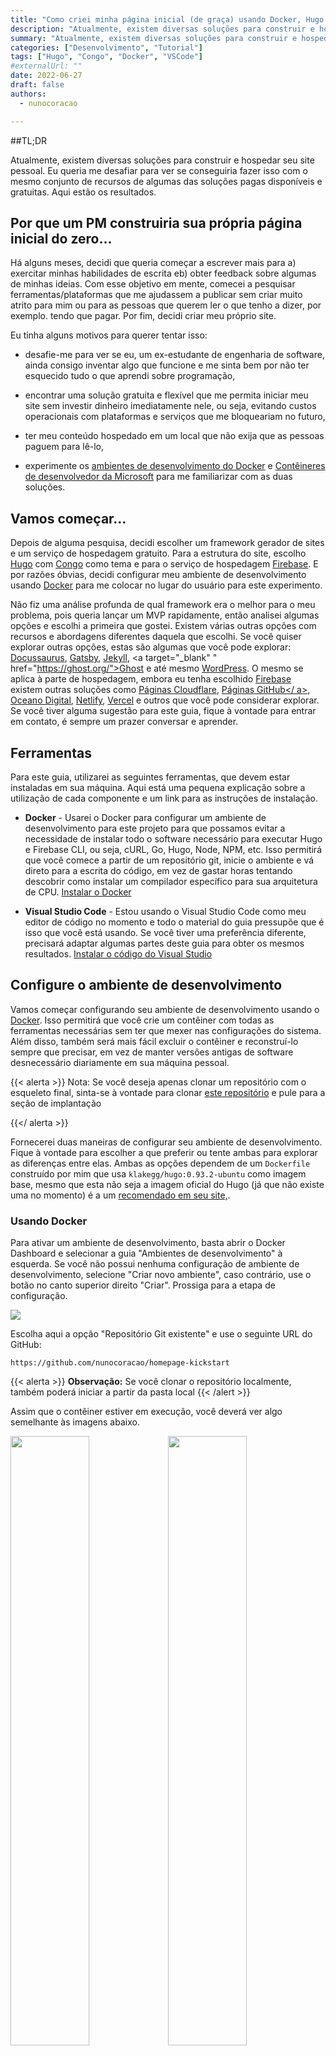 ```yaml
---
title: "Como criei minha página inicial (de graça) usando Docker, Hugo e Firebase"
description: "Atualmente, existem diversas soluções para construir e hospedar seu site pessoal. Queria me desafiar para ver se conseguiria fazer isso com o mesmo conjunto de recursos de algumas das soluções pagas e gratuitas. Aqui estão os resultados. "
summary: "Atualmente, existem diversas soluções para construir e hospedar seu site pessoal. Queria me desafiar para ver se conseguiria fazer isso com o mesmo conjunto de recursos de algumas das soluções pagas e gratuitas. Aqui estão os resultados. "
categories: ["Desenvolvimento", "Tutorial"]
tags: ["Hugo", "Congo", "Docker", "VSCode"]
#externalUrl: ""
date: 2022-06-27
draft: false
authors:
  - nunocoracao

---
```

##TL;DR

Atualmente, existem diversas soluções para construir e hospedar seu site pessoal. Eu queria me desafiar para ver se conseguiria fazer isso com o mesmo conjunto de recursos de algumas das soluções pagas disponíveis e gratuitas. Aqui estão os resultados.

## Por que um PM construiria sua própria página inicial do zero…

Há alguns meses, decidi que queria começar a escrever mais para a) exercitar minhas habilidades de escrita eb) obter feedback sobre algumas de minhas ideias. Com esse objetivo em mente, comecei a pesquisar ferramentas/plataformas que me ajudassem a publicar sem criar muito atrito para mim ou para as pessoas que querem ler o que tenho a dizer, por exemplo. tendo que pagar. Por fim, decidi criar meu próprio site.

Eu tinha alguns motivos para querer tentar isso:

- desafie-me para ver se eu, um ex-estudante de engenharia de software, ainda consigo inventar algo que funcione e me sinta bem por não ter esquecido tudo o que aprendi sobre programação,

- encontrar uma solução gratuita e flexível que me permita iniciar meu site sem investir dinheiro imediatamente nele, ou seja, evitando custos operacionais com plataformas e serviços que me bloqueariam no futuro,

- ter meu conteúdo hospedado em um local que não exija que as pessoas paguem para lê-lo,

- experimente os <a target="_blank" href="https://docs.docker.com/desktop/dev-environments/">ambientes de desenvolvimento do Docker</a> e <a target="_blank" href=" https://github.com/microsoft/vscode-dev-containers">Contêineres de desenvolvedor da Microsoft</a> para me familiarizar com as duas soluções.

## Vamos começar…

Depois de alguma pesquisa, decidi escolher um framework gerador de sites e um serviço de hospedagem gratuito. Para a estrutura do site, escolho <a target="_blank" href="https://gohugo.io">Hugo</a> com <a target="_blank" href="https://github.com/ jpanther/congoand">Congo</a> como tema e para o serviço de hospedagem <a target="_blank" href="https://firebase.google.com">Firebase</a>. E por razões óbvias, decidi configurar meu ambiente de desenvolvimento usando <a target="_blank" href="https://www.docker.com">Docker</a> para me colocar no lugar do usuário para este experimento.

Não fiz uma análise profunda de qual framework era o melhor para o meu problema, pois queria lançar um MVP rapidamente, então analisei algumas opções e escolhi a primeira que gostei. Existem várias outras opções com recursos e abordagens diferentes daquela que escolhi. Se você quiser explorar outras opções, estas são algumas que você pode explorar: <a target="_blank" href="https://docusaurus.io/">Docussaurus</a>, <a target="_blank" href=" https://www.gatsbyjs.com/">Gatsby</a>, <a target="_blank" href="https://jekyllrb.com/">Jekyll</a>, <a target="_blank" " href="https://ghost.org/">Ghost</a> e até mesmo <a target="_blank" href="https://wordpress.com/">WordPress</a>. O mesmo se aplica à parte de hospedagem, embora eu tenha escolhido <a target="_blank" href="https://firebase.google.com/">Firebase</a> existem outras soluções como <a target=" _blank" href="https://pages.cloudflare.com/">Páginas Cloudflare</a>, <a target="_blank" href="https://pages.github.com/">Páginas GitHub</ a>, <a target="_blank" href="https://www.digitalocean.com/">Oceano Digital</a>, <a target="_blank" href="https://www.netlify. com/">Netlify</a>, <a target="_blank" href="https://vercel.com/">Vercel</a> e outros que você pode considerar explorar. Se você tiver alguma sugestão para este guia, fique à vontade para entrar em contato, é sempre um prazer conversar e aprender.


## Ferramentas

Para este guia, utilizarei as seguintes ferramentas, que devem estar instaladas em sua máquina. Aqui está uma pequena explicação sobre a utilização de cada componente e um link para as instruções de instalação.

- **Docker** - Usarei o Docker para configurar um ambiente de desenvolvimento para este projeto para que possamos evitar a necessidade de instalar todo o software necessário para executar Hugo e Firebase CLI, ou seja, cURL, Go, Hugo, Node, NPM, etc. Isso permitirá que você comece a partir de um repositório git, inicie o ambiente e vá direto para a escrita do código, em vez de gastar horas tentando descobrir como instalar um compilador específico para sua arquitetura de CPU. <a target="_blank" href="https://www.docker.com/get-started/">Instalar o Docker</a>

- **Visual Studio Code** - Estou usando o Visual Studio Code como meu editor de código no momento e todo o material do guia pressupõe que é isso que você está usando. Se você tiver uma preferência diferente, precisará adaptar algumas partes deste guia para obter os mesmos resultados. <a target=”_blank” href="https://code.visualstudio.com/">Instalar o código do Visual Studio</a>

## Configure o ambiente de desenvolvimento

Vamos começar configurando seu ambiente de desenvolvimento usando o <a target="_blank" href="https://www.docker.com">Docker</a>. Isso permitirá que você crie um contêiner com todas as ferramentas necessárias sem ter que mexer nas configurações do sistema. Além disso, também será mais fácil excluir o contêiner e reconstruí-lo sempre que precisar, em vez de manter versões antigas de software desnecessário diariamente em sua máquina pessoal.

{{< alerta >}}
Nota: Se você deseja apenas clonar um repositório com o esqueleto final, sinta-se à vontade para clonar <a target="_blank" href="https://github.com/nunocoracao/homepage-hugo-congo">este repositório</a > e pule para a seção de implantação


{{</ alerta >}}

Fornecerei duas maneiras de configurar seu ambiente de desenvolvimento. Fique à vontade para escolher a que preferir ou tente ambas para explorar as diferenças entre elas. Ambas as opções dependem de um `Dockerfile` construído por mim que usa `klakegg/hugo:0.93.2-ubuntu` como imagem base, mesmo que esta não seja a imagem oficial do Hugo (já que não existe uma no momento) é a um <a target="_blank" href="https://gohugo.io/getting-started/installing/#docker">recomendado em seu site,</a>.

### Usando Docker

Para ativar um ambiente de desenvolvimento, basta abrir o Docker Dashboard e selecionar a guia "Ambientes de desenvolvimento" à esquerda. Se você não possui nenhuma configuração de ambiente de desenvolvimento, selecione "Criar novo ambiente", caso contrário, use o botão no canto superior direito "Criar". Prossiga para a etapa de configuração.

<img src="devenvs/step2.png"/>


Escolha aqui a opção "Repositório Git existente" e use o seguinte URL do GitHub:

```
https://github.com/nunocoracao/homepage-kickstart
```

{{< alerta >}}
**Observação:** Se você clonar o repositório localmente, também poderá iniciar a partir da pasta local
{{< /alert >}}

Assim que o contêiner estiver em execução, você deverá ver algo semelhante às imagens abaixo.

<img style="float: left" width="50%" src="devenvs/step4.png"/>
<img style="float: left" width="50%" src="devenvs/step5.png"/>

Em ambas as situações, você poderá ver e clicar no botão “Abrir no VSCode” que abrirá o editor e permitirá que você comece a trabalhar. A partir daí, abra um terminal e prossiga para [criar o esqueleto do site](#create-site-skeleton)

### Usando código do Visual Studio

Comece clonando o repositório GitHub com as configurações do ambiente de desenvolvimento.

```
clone do git https://github.com/nunocoracao/homepage-kickstart
```

Este método requer a instalação de uma extensão VSCode extra para ativar os contêineres. Pesquise **Remote - Containers** e instale a extensão para continuar este guia.

Após instalar a extensão com sucesso, abra sua pasta de origem no VSCode e abra o painel de extensão “Remote - Containers” à esquerda. Selecione "Abrir pasta no contêiner" para criar um contêiner com o ambiente de desenvolvimento.

<img src="setup/extension.png"/>

Aguarde alguns minutos enquanto a imagem é construída. Docker está criando uma imagem com todos os softwares necessários para o desenvolvimento do site. Isso só acontecerá na primeira vez que você girar o ambiente.

<img src="setup/imagebuild.png"/>


Assim que a imagem for construída, o VSCode girará o contêiner e colocará seu ambiente de trabalho dentro dele (informações disponíveis no canto inferior esquerdo da janela). Agora você tem um ambiente de desenvolvimento com Go, Hugo, Firebase CLI e todas as ferramentas necessárias para este guia. Basta abrir um novo terminal e você estará pronto para começar a criar seu site.

<img src="setup/newterminal.png"/>

### ...mas eu realmente quero executar tudo localmente

Se você preferir ou precisar executar seu ambiente localmente, siga os guias abaixo para instalar tudo o que você precisa para sua configuração:

- **Homebrew** - <a target="_blank" href="https://brew.sh/">Instalar o homebrew</a>
- **Hugo** - <a target="_blank" href="https://gohugo.io/getting-started/installing/">Instalar Hugo</a>
- **Node.js e NPM** - <a target="_blank" href="https://nodejs.org/en/download/">Instalar node.js e NPM</a> (mais fácil de instalar o Firebase CLI)
- **CLI do Firebase** - <a target="_blank" href="https://firebase.google.com/docs/cli#install_the_firebase_cli">Instalar CLI do Firebase</a>

## Criar esqueleto do site

Agora que temos um ambiente de desenvolvimento rodando, o primeiro passo é criar a versão base do seu site. Para isso vamos usar **Hugo** para gerar o modelo de pasta e os arquivos de configuração que precisamos executando o seguinte comando (o parâmetro `--force` é necessário para executar o Hugo em um diretório não vazio):

```
hugo novo site. --força
```
Isso deveria ter criado um conjunto de pastas dentro de sua área de trabalho com as quais você não precisa se preocupar por enquanto. O próximo passo é instalar um tema para o Hugo. Eu escolhi <a target="_blank" href="https://github.com/jpanther/congo">Congo</a> porque tinha todos os recursos que eu precisava para meu site e parecia fácil de mudar se Eu sempre preciso disso. Se quiser experimentar um tema diferente existem vários disponíveis na documentação do Hugo, cada um com documentação e exemplos.

Instale o Congo usando submódulos git executando o seguinte comando:

```
submódulo git add -b estável https://github.com/jpanther/congo.git temas/congo
```

Agora precisamos fazer algumas alterações na estrutura de diretórios e arquivos para que o Congo possa funcionar corretamente. Não vou entrar em detalhes sobre o que está acontecendo neste guia (você pode consultar a documentação do Congo se quiser saber mais), a principal conclusão é que estamos criando e configurando uma pasta em <code>config/_default/< /code> que conterá todos os arquivos de configuração importantes para Hugo e Congo.

Execute os seguintes comandos em ordem:

```
mkdir -p configuração/_default
rm configuração.toml
cp temas/congo/config/_default/*.toml config/_default/
echo 'tema = "congo"' | gato - config/_default/config.toml > temp && mv temp config/_default/config.toml
```

Parabéns, você deve ter seu site instalado e funcionando agora. Vamos experimentar executando o servidor de depuração do Hugo:

```
servidor hugo -D
```

Abra seu navegador favorito e navegue até <a target="_blank" href="http://localhost:1313">localhost:1313</a> para ver sua página.

<img src="theme/vanilla.png"/>

Você deverá ver algo semelhante à imagem acima. Não parece tão emocionante, não é? Vamos configurar o tema nas próximas seções e aprender como criar seu primeiro artigo.


## Configurar tema

Agora abordarei como alterar a aparência do seu site, adicionar algumas informações pessoais e ativar o modo escuro (também conhecido como o recurso mais importante em qualquer site atualmente).

{{< alerta >}}
Uma observação: estou abordando uma configuração muito simples para este tema. Verifique a <a target="_blank" href="https://jpanther.github.io/congo/docs/">documentação do tema Congo</a> para entender tudo o que você pode fazer com este tema.
{{< /alert >}}

### Foto do perfil

Vamos começar adicionando uma foto de perfil ao seu site. Crie uma pasta chamada “assets” na raiz do seu projeto. Escolha uma foto de perfil e coloque-a dentro da pasta de ativos. O resto do guia assumirá que a imagem final se chama "profile.jpg", então renomeie sua imagem ou leve isso em consideração ao configurar alguns dos outros arquivos.

<figura>
 <img src="configure/profile.jpg"/>
  <figcaption>Se você ainda precisa tirar uma foto incrível para isso, sinta-se à vontade para fazer o download desta para prosseguir com o tutorial.</figcaption>
</figura>



### Arquivos de configuração

Vamos abrir alguns arquivos de configuração e começar a atualizá-los. Todos os arquivos que vamos alterar estão dentro da pasta <code>config/_default/</code>.

####config.toml

Remova o comentário do parâmetro <code>baseURL</code> e substitua-o pelo domínio final do seu site. Este valor será usado para criar o arquivo robots.txt para que qualquer mecanismo de pesquisa rastreie e indexe seu site com êxito.

<img src="configure/config.png"/>

{{< alerta >}}
Nota: se você deseja configurar o Google Analytics, adicione a seguinte linha com seu ID a este arquivo `googleAnalytics = "G-XXXXXX"`

{{</ alerta >}}

#### idiomas.en.toml

Este arquivo irá conduzir as principais informações do site e do autor da página (você). Substitua o <code>title</code> e <code>description</code> pelos que você deseja para sua página, esses valores irão direcionar o título HTML e as tags de descrição.

Dentro do bloco <code>[author]</code> você pode atualizar os detalhes que deseja destacar em seu perfil. O mínimo seria <code>nome</code>, <code>imagem</code>, <code>título</code> e <code>links</code>. Para o parâmetro <code>links</code> não se esqueça de descomentar a última linha do arquivo, pois este é um array json. Atualize cada entrada com seus links pessoais.

<img src="configure/idiomas.png"/>

#### params.toml

Este arquivo define grande parte do comportamento geral em toda a estrutura. Para este tutorial alterei alguns dos valores gerais e um da página inicial, se quiser saber mais sobre as outras configurações disponíveis consulte <a target="_blank" href="https://jpanther.github.io/congo /docs/">Documentação do tema Congo</a>.

Alterei <code>colorScheme</code> para "ocean", o que altera o tema global da interface do usuário. Congo define uma paleta de três cores que é utilizada em todo o tema. Os valores válidos são congo (padrão), abacate, oceano, fogo e ardósia. Embora estes sejam os esquemas padrão, você também pode criar o seu próprio. Consulte a documentação principal do tema para saber como.

<code>showAppearanceSwitcher</code> ativado para ativar a alternância do modo claro/escuro. <code>enableSearch</code> ativado, que indexa todas as postagens futuras cada vez que você cria o site e fornece um recurso de pesquisa simples. Também alterei o valor de <code>layout</code>, dentro de <code>[homepage]</code>, para "profile", o que altera a forma como a landing page é renderizada. Finalmente, o último valor interessante aqui é <code>showRecent</code>, que quando ativado mostra as postagens recentes na página inicial.

<img src="configure/params.png"/>

### Final

Vamos ver como fica, execute o Hugo novamente:

```
servidor hugo -D
```

E navegue até <a target="_blank" href="http://localhost:1313">localhost:1313</a> você deverá ver algo semelhante à página abaixo.

<img class="thumbnailshadow" src="configure/final.png"/>

Parabéns, está ótimo, vamos aprender como gerar seus primeiros artigos.

## Como gerar artigos

Hugo fornece algumas ferramentas para gerar seus artigos (arquivos <a target="_blank" href="https://www.markdownguide.org/">markdown</a>) com um conjunto básico de tags já neles. Execute o seguinte comando para criar sua primeira postagem

```
hugo novas postagens/my-first-post.md
```

substitua o conteúdo do arquivo pelo seguinte:

```
